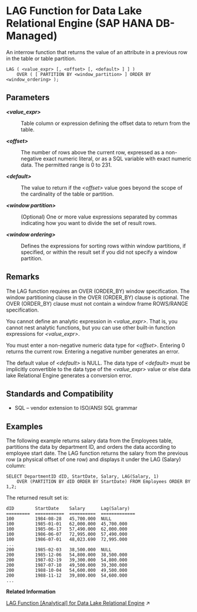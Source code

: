 <!-- loio0561e5415d37410b837052f20b4239b9 -->

# LAG Function for Data Lake Relational Engine \(SAP HANA DB-Managed\)

An interrow function that returns the value of an attribute in a previous row in the table or table partition.



```
LAG ( <value_expr> [, <offset> [, <default> ] ] ) 
    OVER ( [ PARTITION BY <window_partition> ] ORDER BY <window_ordering> );
```



<a name="loio0561e5415d37410b837052f20b4239b9__section_vyv_pjh_trb"/>

## Parameters


<dl>
<dt><b>

*<value\_expr\>*

</b></dt>
<dd>

Table column or expression defining the offset data to return from the table.



</dd><dt><b>

*<offset\>*

</b></dt>
<dd>

The number of rows above the current row, expressed as a non-negative exact numeric literal, or as a SQL variable with exact numeric data. The permitted range is 0 to 231.



</dd><dt><b>

*<default\>*

</b></dt>
<dd>

The value to return if the *<offset\>* value goes beyond the scope of the cardinality of the table or partition.



</dd><dt><b>

*<window partition\>*

</b></dt>
<dd>

\(Optional\) One or more value expressions separated by commas indicating how you want to divide the set of result rows.



</dd><dt><b>

*<window ordering\>*

</b></dt>
<dd>

Defines the expressions for sorting rows within window partitions, if specified, or within the result set if you did not specify a window partition.



</dd>
</dl>



<a name="loio0561e5415d37410b837052f20b4239b9__section_zrq_sjh_trb"/>

## Remarks

The LAG function requires an OVER \(ORDER\_BY\) window specification. The window partitioning clause in the OVER \(ORDER\_BY\) clause is optional. The OVER \(ORDER\_BY\) clause must not contain a window frame ROWS/RANGE specification.

You cannot define an analytic expression in *<value\_expr\>*. That is, you cannot nest analytic functions, but you can use other built-in function expressions for *<value\_expr\>*.

You must enter a non-negative numeric data type for *<offset\>*. Entering 0 returns the current row. Entering a negative number generates an error.

The default value of *<default\>* is NULL. The data type of *<default\>* must be implicitly convertible to the data type of the *<value\_expr\>* value or else data lake Relational Engine generates a conversion error.



<a name="loio0561e5415d37410b837052f20b4239b9__section_i4g_tjh_trb"/>

## Standards and Compatibility

-   SQL – vendor extension to ISO/ANSI SQL grammar



<a name="loio0561e5415d37410b837052f20b4239b9__section_xfy_tjh_trb"/>

## Examples

The following example returns salary data from the Employees table, partitions the data by department ID, and orders the data according to employee start date. The LAG function returns the salary from the previous row \(a physical offset of one row\) and displays it under the LAG \(Salary\) column:

```
SELECT DepartmentID dID, StartDate, Salary, LAG(Salary, 1) 
    OVER (PARTITION BY dID ORDER BY StartDate) FROM Employees ORDER BY 1,2;
```

The returned result set is:

```
dID        StartDate    Salary      Lag(Salary)
=========  ===========  ==========  =============
100        1984-08-28   45,700.000  NULL
100        1985-01-01   62,000.000  45,700.000
100        1985-06-17   57,490.000  62,000.000
100        1986-06-07   72,995.000  57,490.000
100        1986-07-01   48,023.690  72,995.000
...
200        1985-02-03   38,500.000  NULL
200        1985-12-06   54,800.000  38,500.000
200        1987-02-19   39,300.000  54,800.000
200        1987-07-10   49,500.000  39,300.000
200        1988-10-04   54,600.000  49,500.000
200        1988-11-12   39,800.000  54,600.000 
...
```

**Related Information**  


[LAG Function \[Analytical\] for Data Lake Relational Engine](https://help.sap.com/viewer/19b3964099384f178ad08f2d348232a9/2024_3_QRC/en-US/a55b772a84f2101583fef0038bcd8bb0.html "An interrow function that returns the value of an attribute in a previous row in the table or table partition.") :arrow_upper_right:

